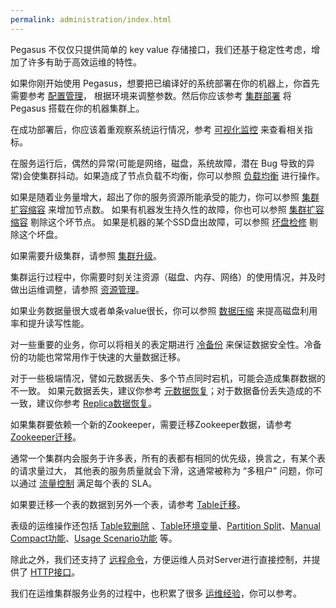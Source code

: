 ```yaml
---
permalink: administration/index.html
---
```


Pegasus 不仅仅只提供简单的 key value 存储接口，我们还基于稳定性考虑，增加了许多有助于高效运维的特性。

如果你刚开始使用 Pegasus，想要把已编译好的系统部署在你的机器上，你首先需要参考 [配置管理](config)，
根据环境来调整参数。然后你应该参考 [集群部署](deployment) 将 Pegasus 搭载在你的机器集群上。

在成功部署后，你应该着重观察系统运行情况，参考 [可视化监控](monitoring) 来查看相关指标。

在服务运行后，偶然的异常(可能是网络，磁盘，系统故障，潜在 Bug 导致的异常)会使集群抖动。如果造成了节点负载不均衡，你可以参照 [负载均衡](rebalance) 进行操作。

如果是随着业务量增大，超出了你的服务资源所能承受的能力，你可以参照 [集群扩容缩容](scale-in-out) 来增加节点数。
如果有机器发生持久性的故障，你也可以参照 [集群扩容缩容](scale-in-out) 剔除这个坏节点。
如果是机器的某个SSD盘出故障，可以参照 [坏盘检修](bad-disk) 剔除这个坏盘。

如果需要升级集群，请参照 [集群升级](rolling-update)。

集群运行过程中，你需要时刻关注资源（磁盘、内存、网络）的使用情况，并及时做出运维调整，请参照 [资源管理](resource-management)。

如果业务数据量很大或者单条value很长，你可以参照 [数据压缩](compression) 来提高磁盘利用率和提升读写性能。

对一些重要的业务，你可以将相关的表定期进行 [冷备份](cold-backup) 来保证数据安全性。冷备份的功能也常常用作于快速的大量数据迁移。

对于一些极端情况，譬如元数据丢失、多个节点同时宕机，可能会造成集群数据的不一致。
如果元数据丢失，建议你参考 [元数据恢复](meta-recovery)；对于数据备份丢失造成的不一致，建议你参考 [Replica数据恢复](replica-recovery)。

如果集群要依赖一个新的Zookeeper，需要迁移Zookeeper数据，请参考 [Zookeeper迁移](zk-migration)。

通常一个集群内会服务于许多表，所有的表都有相同的优先级，换言之，有某个表的请求量过大，
其他表的服务质量就会下滑，这通常被称为 “多租户” 问题，你可以通过 [流量控制](throttling) 满足每个表的 SLA。

如果要迁移一个表的数据到另外一个表，请参考 [Table迁移](table-migration)。

表级的运维操作还包括 [Table软删除](table-soft-delete) 、[Table环境变量](table-env)、[Partition Split](partition-split)、[Manual Compact功能](manual-compact)、[Usage Scenario功能](usage-scenario) 等。

除此之外，我们还支持了 [远程命令](remote-commands)，方便运维人员对Server进行直接控制，并提供了 [HTTP接口](http)。

我们在运维集群服务业务的过程中，也积累了很多 [运维经验](experiences)，你可以参考。
